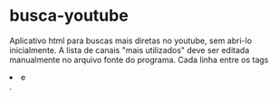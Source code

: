 # busca-youtube
Aplicativo html para buscas mais diretas no youtube, sem abri-lo inicialmente.
A lista de canais "mais utilizados" deve ser editada manualmente no arquivo fonte do programa.
Cada linha entre os tags <li> e </li>.
